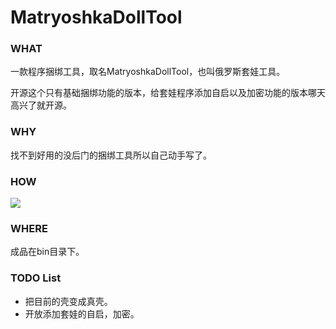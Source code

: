 # MatryoshkaDollTool

### WHAT

一款程序捆绑工具，取名MatryoshkaDollTool，也叫俄罗斯套娃工具。

开源这个只有基础捆绑功能的版本，给套娃程序添加自启以及加密功能的版本哪天高兴了就开源。

### WHY

找不到好用的没后门的捆绑工具所以自己动手写了。

### HOW

![](https://github.com/TheKingOfDuck/MatryoshkaDollTool/blob/master/img/screenshot.png)

### WHERE

成品在bin目录下。

### TODO List

* 把目前的壳变成真壳。
* 开放添加套娃的自启，加密。
